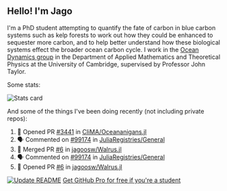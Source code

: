 ## Hello! I'm Jago

I'm a PhD student attempting to quantify the fate of carbon in blue carbon systems such as kelp forests to work out how they could be enhanced to sequester more carbon, and to help better understand how these biological systems effect the broader ocean carbon cycle. I work in the <a href="https://www.damtp.cam.ac.uk/user/jrt51/" class="emph">Ocean Dynamics group</a> in the Department of Applied Mathematics and Theoretical Physics at the University of Cambridge, supervised by Professor John Taylor.

Some stats:
<!--
![](https://raw.githubusercontent.com/jagoosw/jagoosw/main/profile-summary-card-output/nord_dark/0-profile-details.svg)
![](https://raw.githubusercontent.com/jagoosw/jagoosw/main/profile-summary-card-output/nord_dark/3-stats.svg)
![](https://raw.githubusercontent.com/jagoosw/jagoosw/main/profile-summary-card-output/nord_dark/4-productive-time.svg)
-->
![Stats card](https://github-readme-stats.vercel.app/api?username=jagoosw&count_private=true&show_icons=true&theme=transparent&hide_title=true&rank_icon=percentile&show=reviews)

And some of the things I've been doing recently (not including private repos):
<!--START_SECTION:activity-->
1. 💪 Opened PR [#3441](https://github.com/CliMA/Oceananigans.jl/pull/3441) in [CliMA/Oceananigans.jl](https://github.com/CliMA/Oceananigans.jl)
2. 🗣 Commented on [#99174](https://github.com/JuliaRegistries/General/pull/99174#issuecomment-1900795821) in [JuliaRegistries/General](https://github.com/JuliaRegistries/General)
3. 🎉 Merged PR [#6](https://github.com/jagoosw/Walrus.jl/pull/6) in [jagoosw/Walrus.jl](https://github.com/jagoosw/Walrus.jl)
4. 🗣 Commented on [#99174](https://github.com/JuliaRegistries/General/pull/99174#issuecomment-1900742363) in [JuliaRegistries/General](https://github.com/JuliaRegistries/General)
5. 💪 Opened PR [#6](https://github.com/jagoosw/Walrus.jl/pull/6) in [jagoosw/Walrus.jl](https://github.com/jagoosw/Walrus.jl)
<!--END_SECTION:activity-->


[![Update README](https://github.com/jagoosw/jagoosw/actions/workflows/update-readme.yml/badge.svg)](https://github.com/jagoosw/jagoosw/actions/workflows/update-readme.yml)
[Get GitHub Pro for free if you're a student](https://education.github.com/pack)


